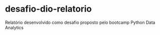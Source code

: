 # desafio-dio-relatorio
Relatório desenvolvido como desafio proposto pelo bootcamp Python Data Analytics

